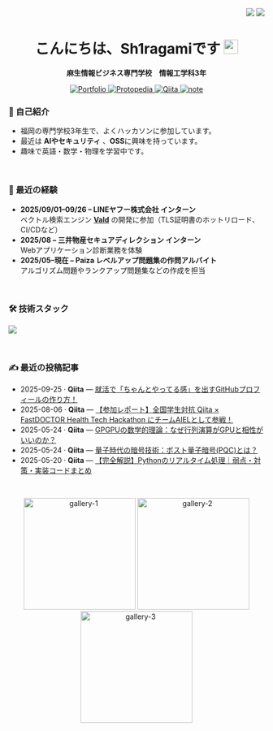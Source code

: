 <p align="right">
  <a href="./README.md"><img src="https://img.shields.io/badge/%F0%9F%87%AF%F0%9F%87%B5-日本語-1a73e8"></a>
  <a href="./README.en.md"><img src="https://img.shields.io/badge/%F0%9F%87%BA%F0%9F%87%B8-English-6c63ff"></a>
</p>

<h1 align="center">こんにちは、Sh1ragamiです <img src="https://media.giphy.com/media/hvRJCLFzcasrR4ia7z/giphy.gif" width="28"></h1>

<p align="center">
  <b>麻生情報ビジネス専門学校　情報工学科3年</b><br/>
</p>

<p align="center">
  <a href="https://sh1ragami-portfolio.netlify.app">
    <img alt="Portfolio" src="https://img.shields.io/badge/Portfolio-1AA7ED?logo=netlify&logoColor=white">
  </a>
  <a href="https://protopedia.net/prototyper/sh1ragami">
    <img alt="Protopedia" src="https://img.shields.io/badge/Protopedia-02adbc?logo=google&logoColor=white">
  </a>
  <a href="https://qiita.com/Sh1ragami">
    <img alt="Qiita" src="https://img.shields.io/badge/Qiita-00CA00?logo=qiita&logoColor=white">
  </a>
  <a href="https://note.com/sh1ragami">
    <img alt="note" src="https://img.shields.io/badge/note-FFFFFF?logo=note&logoColor=black">
  </a>
</p>


### 🌱 自己紹介
- 福岡の専門学校3年生で、よくハッカソンに参加しています。  
- 最近は **AIやセキュリティ** 、**OSS**に興味を持っています。  
- 趣味で英語・数学・物理を学習中です。

<br>

### 🏃 最近の経験
- **2025/09/01–09/26 – LINEヤフー株式会社 インターン**  
  ベクトル検索エンジン **[Vald](https://github.com/vdaas/vald)** の開発に参加（TLS証明書のホットリロード、CI/CDなど）
- **2025/08 – 三井物産セキュアディレクション インターン**  
  Webアプリケーション診断業務を体験
- **2025/05–現在 – Paiza レベルアップ問題集の作問アルバイト**  
  アルゴリズム問題やランクアップ問題集などの作成を担当

<br>


### 🛠 技術スタック
<p>
  <a href="https://skillicons.dev">
    <img src="https://skillicons.dev/icons?i=go,python,ts,js,cpp,java,rust,dart,flutter,react,flask,docker,kubernetes,linux" />
  </a>
</p>

<br>

### ✍️ 最近の投稿記事
<!--START:WRITING-->
- 2025-09-25 · **Qiita** — [就活で「ちゃんとやってる感」を出すGitHubプロフィールの作り方！](https://qiita.com/Sh1ragami/items/be64140a1f08ba1fb399)
- 2025-08-06 · **Qiita** — [【参加レポート】全国学生対抗 Qiita × FastDOCTOR Health Tech Hackathon にチームAIELとして参戦！](https://qiita.com/Sh1ragami/items/7131c8a2a036d594b44d)
- 2025-05-24 · **Qiita** — [GPGPUの数学的理論：なぜ行列演算がGPUと相性がいいのか？](https://qiita.com/Sh1ragami/items/08a8e36c9fc26695d6d6)
- 2025-05-24 · **Qiita** — [量子時代の暗号技術：ポスト量子暗号\(PQC\)とは？](https://qiita.com/Sh1ragami/items/8e48a7aa44d840284f3e)
- 2025-05-20 · **Qiita** — [【完全解説】Pythonのリアルタイム処理｜弱点・対策・実装コードまとめ](https://qiita.com/Sh1ragami/items/c390d2bf4608274a4a19)
<!--END:WRITING-->

<br>

<p align="center">
  <img src="https://github.com/user-attachments/assets/90cddc76-2f98-413f-94e5-1eb399d63719" alt="gallery-1" width="220"/>
  <img src="https://github.com/user-attachments/assets/90cddc76-2f98-413f-94e5-1eb399d63719" alt="gallery-2" width="220"/>
  <img src="https://github.com/user-attachments/assets/90cddc76-2f98-413f-94e5-1eb399d63719" alt="gallery-3" width="220"/>
</p>
